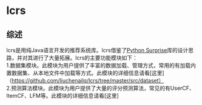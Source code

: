 # lcrs
## 综述
lcrs是用纯Java语言开发的推荐系统库。lcrs借鉴了[Python Surprise](https://surprise.readthedocs.io/en/stable/index.html)库的设计思路，并对其进行了大量拓展。lcrs的主要功能模块如下：   
  1.数据集模块。此模块为用户提供了丰富的数据加载、管理方式，常用的有加载内置数据集、从本地文件中加载等方式。此模块的详细信息请看[这里]（https://github.com/liuchenailq/lcrs/tree/master/src/dataset）    
  2.预测算法模块。此模块为用户提供了大量的评分预测算法，常见的有UserCF、ItemCF、LFM等。此模块的详细信息请看[这里]
     

